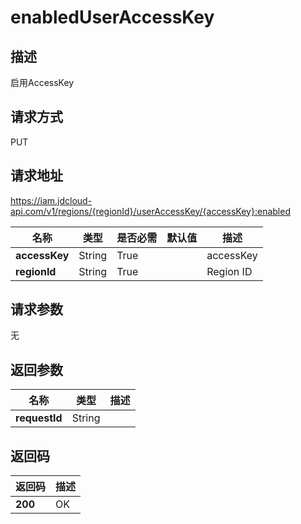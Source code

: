 # enabledUserAccessKey


## 描述
启用AccessKey

## 请求方式
PUT

## 请求地址
https://iam.jdcloud-api.com/v1/regions/{regionId}/userAccessKey/{accessKey}:enabled

|名称|类型|是否必需|默认值|描述|
|---|---|---|---|---|
|**accessKey**|String|True| |accessKey|
|**regionId**|String|True| |Region ID|

## 请求参数
无


## 返回参数
|名称|类型|描述|
|---|---|---|
|**requestId**|String| |


## 返回码
|返回码|描述|
|---|---|
|**200**|OK|
